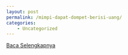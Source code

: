 ```yaml
---
layout: post
permalink: /mimpi-dapat-dompet-berisi-uang/
categories:
    - Uncategorized
---
```


[Baca Selengkapnya](/08)
